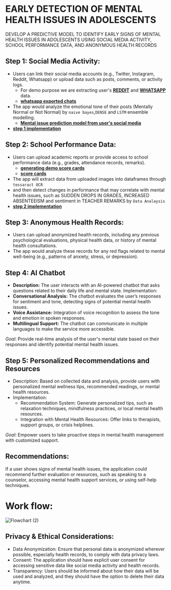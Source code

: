 # EARLY DETECTION OF MENTAL HEALTH ISSUES IN ADOLESCENTS
DEVELOP A PREDICTIVE MODEL TO IDENTIFY EARLY SIGNS OF MENTAL HEALTH ISSUES IN ADOLESCENTS USING SOCIAL MEDIA ACTIVITY, SCHOOL PERFORMANCE DATA, AND ANONYMOUS HEALTH RECORDS

## Step 1: Social Media Activity: 
- Users can link their social media accounts (e.g., Twitter, Instagram, Reddit, Whatsapp) or upload data such as posts, comments, or activity logs.
  - For demo purpose we are extracting user's [**REDDIT**](https://github.com/Anil951/Early-detection-of-mental-health/blob/main/reddit_extract.ipynb) and [**WHATSAPP**](https://github.com/Anil951/Early-detection-of-mental-health/blob/main/whatsapp_extract.ipynb) data.
  - [**whatsapp exported chats**](https://github.com/Anil951/Early-detection-of-mental-health/tree/main/data/demo%20chats)
- The app would analyze the emotional tone of their posts (Mentally Normal or Not Normal) by `naive bayes`,`DENSE` and `LSTM` ensemble modelling.
  - [**Mental issue prediction model from user's social media**](https://github.com/Anil951/Early-detection-of-mental-health/blob/main/models.ipynb)
- [**step 1 implementation**](https://github.com/Anil951/Early-detection-of-mental-health/blob/main/implementation_step1.ipynb)

## Step 2: School Performance Data: 
- Users can upload academic reports or provide access to school performance data (e.g., grades, attendance records, remarks).
  - [**generating demo score cards**](https://github.com/Anil951/Early-detection-of-mental-health/blob/main/generate_scorecards_images.ipynb)
  - [**score cards**](https://github.com/Anil951/Early-detection-of-mental-health/tree/main/data/demo%20score%20cards)
- The app will extract data from uploaded images into dataframes through `tessaract OCR`
- and then detect changes in performance that may correlate with mental health issues, such as SUDDEN DROPS IN GRADES, INCREASED ABSENTEEISM and sentiment in TEACHER REMARKS by `Data Analaysis`
- [**step 2 implementation**](https://github.com/Anil951/Early-detection-of-mental-health/blob/main/implementation_step2.ipynb)

## Step 3: Anonymous Health Records: 
- Users can upload anonymized health records, including any previous psychological evaluations, physical health data, or history of mental health consultations.
- The app would analyze these records for any red flags related to mental well-being (e.g., patterns of anxiety, stress, or depression).

## Step 4: AI Chatbot
- **Description:** The user interacts with an AI-powered chatbot that asks questions related to their daily life and mental state.
Implementation:
- **Conversational Analysis:** The chatbot evaluates the user’s responses for sentiment and tone, detecting signs of potential mental health issues.
- **Voice Assistance:** Integration of voice recognition to assess the tone and emotion in spoken responses.
- **Multilingual Support:** The chatbot can communicate in multiple languages to make the service more accessible.

_Goal_: Provide real-time analysis of the user's mental state based on their responses and identify potential mental health issues.


## Step 5: Personalized Recommendations and Resources
- Description: Based on collected data and analysis, provide users with personalized mental wellness tips, recommended readings, or mental health resources.
- Implementation:
  - Recommendation System: Generate personalized tips, such as relaxation techniques, mindfulness practices, or local mental health resources.
  - Integration with Mental Health Resources: Offer links to therapists, support groups, or crisis helplines.
    
_Goal_: Empower users to take proactive steps in mental health management with customized support.



## Recommendations: 
If a user shows signs of mental health issues, the application could recommend further evaluation or resources, such as speaking to a counselor, accessing mental health support services, or using self-help techniques. 

# Work flow:
![Flowchart (2)](https://github.com/user-attachments/assets/45401f0e-04d3-4791-9b74-cca161b6881e)

## Privacy & Ethical Considerations: 
- Data Anonymization: Ensure that personal data is anonymized wherever possible,  especially health records, to comply with data privacy laws. 
- Consent: The application should have explicit user consent for accessing sensitive data like social media activity and health records. 
- Transparency: Users should be informed about how their data will be used and analyzed, and they should have the option to delete their data anytime.


